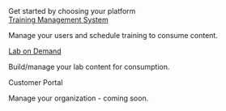 <div id="homeLogoWrapper" title="Home" tabindex="0" role="button" aria-pressed="false">
  <div id="homeLogo"></div>
</div>

<div class="largeHeader">Get started by choosing your platform</div>

<div class="platformContainer">
  <div id="tmsContainer" class="cardContainer">
    <div id="tms" class="trueHome cardContent" title="TMS">
      <a href="/tms/home.md">Training Management System</a>
      <p>Manage your users and schedule training to consume content.</p>
    </div>
  </div>
  <div id="lodContainer" class="cardContainer">
    <div id="lod" class="trueHome cardContent" title="LOD">
      <a href="/lod/home.md">Lab on Demand</a>
      <p>Build/manage your lab content for consumption.</p>
    </div>
  </div>
  <div id="portalContainer" class="cardContainer" title="Customer Portal">
    <div id="portal" class="trueHome cardContent">
      <p>Customer Portal</p>
      <p>Manage your organization - coming soon.</p>
    </div>
  </div>
</div>
</div>
